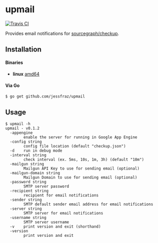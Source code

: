 # upmail

[![Travis CI](https://travis-ci.org/jessfraz/upmail.svg?branch=master)](https://travis-ci.org/jessfraz/upmail)

Provides email notifications for [sourcegraph/checkup](https://github.com/sourcegraph/checkup).

## Installation

#### Binaries

- **linux** [amd64](https://github.com/jessfraz/upmail/releases/download/v0.1.2/upmail-linux-amd64)

#### Via Go

```bash
$ go get github.com/jessfraz/upmail
```

## Usage

```console
$ upmail -h
upmail - v0.1.2
  -appengine
    	enable the server for running in Google App Engine
  -config string
    	config file location (default "checkup.json")
  -d	run in debug mode
  -interval string
    	check interval (ex. 5ms, 10s, 1m, 3h) (default "10m")
  -mailgun string
    	Mailgun API Key to use for sending email (optional)
  -mailgun-domain string
    	Mailgun Domain to use for sending email (optional)
  -password string
    	SMTP server password
  -recipient string
    	recipient for email notifications
  -sender string
    	SMTP default sender email address for email notifications
  -server string
    	SMTP server for email notifications
  -username string
    	SMTP server username
  -v	print version and exit (shorthand)
  -version
    	print version and exit
```
